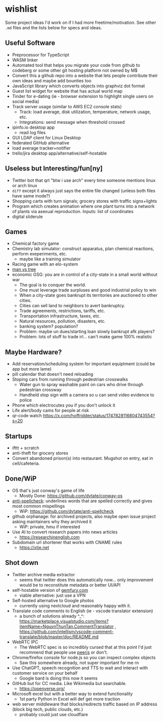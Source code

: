 # wishlist
Some project ideas I'd work on if I had more freetime/motivation. See other `.md` files and the lists below for specs and ideas.

## Useful Software
- Preprocessor for TypeScript
- WASM linker
- Automated tool that helps you migrate your code from github to codeberg or some other git hosting platform not owned by M$
- Convert this a github repo into a website that lets people contribute their own ideas and maybe add bounties too
- JavaScript library which converts objects into graphviz dot format
- Guest list widget for website that has actual world map
- Tinder for e-dating (ie - browser extension to highlight single users on social media)
- Track server usage (similar to AWS EC2 console stats)
  + Track: load average, disk utilization, temperature, network usage, etc.
  + Integrations: send message when threshold crossed
- ipinfo.io desktop app
  + read log files
- GUI LDAP client for Linux Desktop
- federated GitHub alternative
- load average tracker+notifier
- trello/jira desktop app/alternative/self-hostable

## Useless but Interesting/fun\[ny]
- Twitter bot that qrt "btw i use arch" every time someone mentions linux or arch linux
- `diff` except it always just says the entire file changed (unless both files have same inode?)
- Shopping carts with turn signals; grocery stores with traffic signs+lights
- Program which creates animation where one plant turns into a network of plants via asexual reproduction. Inputs: list of coordinates
- digital sliderule

## Games
- Chemical factory game
- Chemistry lab simulator: construct apparatus, plan chemical reactions, perform exeperiments, etc.
  - maybe like a training simulator
- Racing game with an elo-system
- [man vs tree](https://twitter.com/caravanmalice/status/1544819658980659200)
- economic GSG: you are in control of a city-state in a small world without war
  - The goal is to conquer the world.
  - One must leverage trade surpluses and good industrial policy to win
  - When a city-state goes bankrupt its territories are auctioned to other cities.
  - Cities can sell land to neighbors to avert bankruptcy.
  - Trade agreements, restrictions, tariffs, etc.
  - Transportation infrastructure, taxes, etc.
  - Natural resources, pollution, disasters, etc.
  - banking system? population?
  - Problem: maybe un dues/starting loan slowly bankrupt afk players?
  - Problem: lots of stuff to trade irl... can't make game 100% realistic

## Maybe Hardware?
- Add reservation/scheduling system for important equiptment (could be app but more lame)
- pill calendar that doesn't need reloading
- Stoping cars from running through pedestrian crosswalks
  - Water gun to spray washable paint on cars who drive through pedestrian crossway
  - Handheld stop sign with a camera so u can send video evidence to police
- Phone which electrocutes you if you don't unlock it
- Life alert/body cams for people at risk
- qr-code watch https://x.com/hoffridder/status/1747828116804743554?s=20

## Startups
- ifttt + scratch
- anti-theft for grocery stores
- Convert abandoned prison(s) into restaurant. Mugshot on entry, eat in cell/cafeteria.

## Done/WiP
- OS that's just conway's game of life
  - Mostly Done: https://github.com/dvtate/conway-os
- [anti-spellcheck](https://twitter.com/hoffridder/status/1362180211392065536): underlines words that are spelled correctly and gives most common mispellings
  - WiP: https://github.com/dvtate/anti-spellcheck
- github orphanage: for archived projects, also maybe open issue project asking maintainers why they archived it
  - WiP: private, hmu if interested
- Use AI to convert research papers into news articles
  - https://researchinenglish.com
- Subdomain url shortener that works with CNAME rules
  - https://xtie.net

## Shot down
- Twitter archive media extractor
  - seems that twitter does this automatically now... only improvement would be to reconstitute metadata or better UI/API
- self-hostable version of [gemfury.com](https://gemfury.com)
  - viable alternative: just use a VPN
- Self-hosted alternative to Google photos
  - currently using nextcloud and reasonably happy with it.
- Translate code comments to English (ie - vscode translator extension)
  - a bunch of solutions already ^_^: https://marketplace.visualstudio.com/items?itemName=NguynThunTan.CommentTranslator , https://github.com/intellism/vscode-comment-translate/blob/master/doc/README.md
- WebRTC IPC
  - The WebRTC spec is so incredibly cursed that at this point I'd just recommend that people use [peerjs](https://github.com/peers/peerjs) or don't.
- Chrome/firefox console for node.js so you can inspect complex objects
  - Saw this somewhere already, not super important for me rn
- Use ChatGPT, speech recognition and TTS to wait and interact with customer service on your behalf
  - Google bard is doing this now it seems
- GitHub but for CC media. Like Wikimedia but searchable.
  - https://openverse.org/
- Microsoft excel but with a better way to extend functionality
  - 1st party Python in Excel will def get more traction
- web server middleware that blocks/redirects traffic based on IP address (block big tech, public clouds, etc.)
  + probably could just use cloudflare
